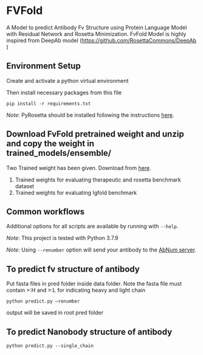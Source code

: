 # FVFold
A Model to predict Antibody Fv Structure using Protein Language Model with Residual Network and Rosetta Minimization. FvFold Model is highly inspired from DeepAb model (https://github.com/RosettaCommons/DeepAb )
## Environment Setup

 Create and activate a python virtual environment

Then install necessary packages from this file
```
pip install -r requirements.txt
```

_Note_: PyRosetta should be installed following the instructions [here](http://pyrosetta.org/downloads).

## Download FvFold pretrained weight and unzip and copy the weight in trained_models/ensemble/
Two Trained weight has been given. Download from [here](https://1drv.ms/f/s!Alyu1bFVgHYUgyV4EDsCsFnqQtaC?e=hkRnsO).
1)	Trained weights for evaluating therapeutic and rosetta benchmark dataset
2)	Trained weights for evaluating Igfold benchmark


## Common workflows

Additional options for all scripts are available by running with `--help`.

_Note_: This project is tested with Python 3.7.9

_Note_: Using `--renumber` option will send your antibody to the [AbNum server](http://www.bioinf.org.uk/abs/abnum/).

## To predict fv structure of antibody
Put fasta files in pred folder inside data folder. Note the fasta file must contain >:H and >:L for indicating heavy and light chain
```
python predict.py –renumber
```
output will be saved in root pred folder

## To predict Nanobody structure of antibody
```
python predict.py --single_chain
```

